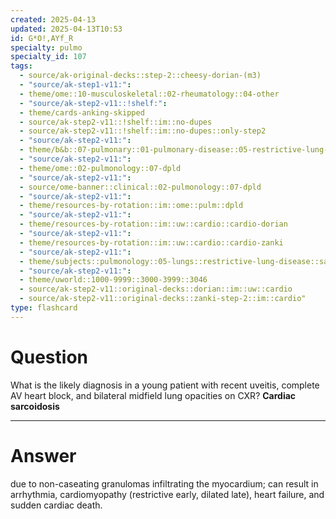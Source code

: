 ```yaml
---
created: 2025-04-13
updated: 2025-04-13T10:53
id: G*O!,AYf_R
specialty: pulmo
specialty_id: 107
tags:
  - source/ak-original-decks::step-2::cheesy-dorian-(m3)
  - "source/ak-step1-v11:": 
  - theme/ome::10-musculoskeletal::02-rheumatology::04-other
  - "source/ak-step2-v11::!shelf:": 
  - theme/cards-anking-skipped
  - source/ak-step2-v11::!shelf::im::no-dupes
  - source/ak-step2-v11::!shelf::im::no-dupes::only-step2
  - "source/ak-step2-v11:": 
  - theme/b&b::07-pulmonary::01-pulmonary-disease::05-restrictive-lung-disease
  - "source/ak-step2-v11:": 
  - theme/ome::02-pulmonology::07-dpld
  - "source/ak-step2-v11:": 
  - source/ome-banner::clinical::02-pulmonology::07-dpld
  - "source/ak-step2-v11:": 
  - theme/resources-by-rotation::im::ome::pulm::dpld
  - "source/ak-step2-v11:": 
  - theme/resources-by-rotation::im::uw::cardio::cardio-dorian
  - "source/ak-step2-v11:": 
  - theme/resources-by-rotation::im::uw::cardio::cardio-zanki
  - "source/ak-step2-v11:": 
  - theme/subjects::pulmonology::05-lungs::restrictive-lung-disease::sarcoidosis
  - "source/ak-step2-v11:": 
  - theme/uworld::1000-9999::3000-3999::3046
  - source/ak-step2-v11::original-decks::dorian::im::uw::cardio
  - source/ak-step2-v11::original-decks::zanki-step-2::im::cardio"
type: flashcard
---
```


# Question
What is the likely diagnosis in a young patient with recent uveitis, complete AV heart block, and bilateral midfield lung opacities on CXR?   **Cardiac sarcoidosis**

---

# Answer
due to non-caseating granulomas infiltrating the myocardium; can result in arrhythmia, cardiomyopathy (restrictive early, dilated late), heart failure, and sudden cardiac death.